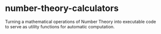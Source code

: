 # number-theory-calculators

Turning a mathematical operations of Number Theory into executable code to serve as utility functions for automatic computation.
